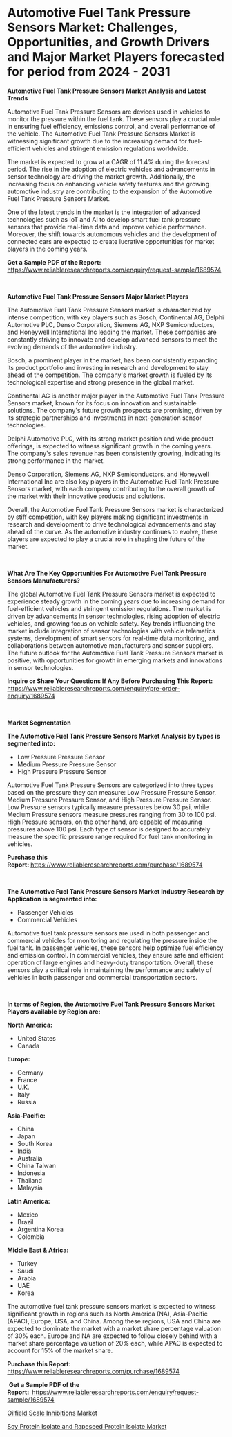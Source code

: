 <p><h1>Automotive Fuel Tank Pressure Sensors Market: Challenges, Opportunities, and Growth Drivers and Major Market Players forecasted for period from 2024 - 2031</h1></p><p><strong>Automotive Fuel Tank Pressure Sensors Market Analysis and Latest Trends</strong></p>
<p><p>Automotive Fuel Tank Pressure Sensors are devices used in vehicles to monitor the pressure within the fuel tank. These sensors play a crucial role in ensuring fuel efficiency, emissions control, and overall performance of the vehicle. The Automotive Fuel Tank Pressure Sensors Market is witnessing significant growth due to the increasing demand for fuel-efficient vehicles and stringent emission regulations worldwide. </p><p>The market is expected to grow at a CAGR of 11.4% during the forecast period. The rise in the adoption of electric vehicles and advancements in sensor technology are driving the market growth. Additionally, the increasing focus on enhancing vehicle safety features and the growing automotive industry are contributing to the expansion of the Automotive Fuel Tank Pressure Sensors Market.</p><p>One of the latest trends in the market is the integration of advanced technologies such as IoT and AI to develop smart fuel tank pressure sensors that provide real-time data and improve vehicle performance. Moreover, the shift towards autonomous vehicles and the development of connected cars are expected to create lucrative opportunities for market players in the coming years.</p></p>
<p><strong>Get a Sample PDF of the Report:&nbsp;</strong> <a href="https://www.reliableresearchreports.com/enquiry/request-sample/1689574">https://www.reliableresearchreports.com/enquiry/request-sample/1689574</a></p>
<p>&nbsp;</p>
<p><strong>Automotive Fuel Tank Pressure Sensors Major Market Players</strong></p>
<p><p>The Automotive Fuel Tank Pressure Sensors market is characterized by intense competition, with key players such as Bosch, Continental AG, Delphi Automotive PLC, Denso Corporation, Siemens AG, NXP Semiconductors, and Honeywell International Inc leading the market. These companies are constantly striving to innovate and develop advanced sensors to meet the evolving demands of the automotive industry.</p><p>Bosch, a prominent player in the market, has been consistently expanding its product portfolio and investing in research and development to stay ahead of the competition. The company's market growth is fueled by its technological expertise and strong presence in the global market.</p><p>Continental AG is another major player in the Automotive Fuel Tank Pressure Sensors market, known for its focus on innovation and sustainable solutions. The company's future growth prospects are promising, driven by its strategic partnerships and investments in next-generation sensor technologies.</p><p>Delphi Automotive PLC, with its strong market position and wide product offerings, is expected to witness significant growth in the coming years. The company's sales revenue has been consistently growing, indicating its strong performance in the market.</p><p>Denso Corporation, Siemens AG, NXP Semiconductors, and Honeywell International Inc are also key players in the Automotive Fuel Tank Pressure Sensors market, with each company contributing to the overall growth of the market with their innovative products and solutions.</p><p>Overall, the Automotive Fuel Tank Pressure Sensors market is characterized by stiff competition, with key players making significant investments in research and development to drive technological advancements and stay ahead of the curve. As the automotive industry continues to evolve, these players are expected to play a crucial role in shaping the future of the market.</p></p>
<p>&nbsp;</p>
<p><strong>What Are The Key Opportunities For Automotive Fuel Tank Pressure Sensors Manufacturers?</strong></p>
<p><p>The global Automotive Fuel Tank Pressure Sensors market is expected to experience steady growth in the coming years due to increasing demand for fuel-efficient vehicles and stringent emission regulations. The market is driven by advancements in sensor technologies, rising adoption of electric vehicles, and growing focus on vehicle safety. Key trends influencing the market include integration of sensor technologies with vehicle telematics systems, development of smart sensors for real-time data monitoring, and collaborations between automotive manufacturers and sensor suppliers. The future outlook for the Automotive Fuel Tank Pressure Sensors market is positive, with opportunities for growth in emerging markets and innovations in sensor technologies.</p></p>
<p><strong>Inquire or Share Your Questions If Any Before Purchasing This Report:</strong> <a href="https://www.reliableresearchreports.com/enquiry/pre-order-enquiry/1689574">https://www.reliableresearchreports.com/enquiry/pre-order-enquiry/1689574</a></p>
<p>&nbsp;</p>
<p><strong>Market Segmentation</strong></p>
<p><strong>The Automotive Fuel Tank Pressure Sensors Market Analysis by types is segmented into:</strong></p>
<p><ul><li>Low Pressure Pressure Sensor</li><li>Medium Pressure Pressure Sensor</li><li>High Pressure Pressure Sensor</li></ul></p>
<p><p>Automotive Fuel Tank Pressure Sensors are categorized into three types based on the pressure they can measure: Low Pressure Pressure Sensor, Medium Pressure Pressure Sensor, and High Pressure Pressure Sensor. Low Pressure sensors typically measure pressures below 30 psi, while Medium Pressure sensors measure pressures ranging from 30 to 100 psi. High Pressure sensors, on the other hand, are capable of measuring pressures above 100 psi. Each type of sensor is designed to accurately measure the specific pressure range required for fuel tank monitoring in vehicles.</p></p>
<p><strong>Purchase this Report:&nbsp;</strong><a href="https://www.reliableresearchreports.com/purchase/1689574">https://www.reliableresearchreports.com/purchase/1689574</a></p>
<p>&nbsp;</p>
<p><strong>The Automotive Fuel Tank Pressure Sensors Market Industry Research by Application is segmented into:</strong></p>
<p><ul><li>Passenger Vehicles</li><li>Commercial Vehicles</li></ul></p>
<p><p>Automotive fuel tank pressure sensors are used in both passenger and commercial vehicles for monitoring and regulating the pressure inside the fuel tank. In passenger vehicles, these sensors help optimize fuel efficiency and emission control. In commercial vehicles, they ensure safe and efficient operation of large engines and heavy-duty transportation. Overall, these sensors play a critical role in maintaining the performance and safety of vehicles in both passenger and commercial transportation sectors.</p></p>
<p>&nbsp;</p>
<p><strong>In terms of Region, the Automotive Fuel Tank Pressure Sensors Market Players available by Region are:</strong></p>
<p>
    <p> <strong> North America: </strong>
        <ul>
            <li>United States</li>
            <li>Canada</li>
        </ul>
        </p> 
    <p> <strong> Europe: </strong>
        <ul>
            <li>Germany</li>
            <li>France</li>
            <li>U.K.</li>
            <li>Italy</li>
            <li>Russia</li>
        </ul>
        </p> 
    <p> <strong> Asia-Pacific: </strong>
        <ul>
            <li>China</li>
            <li>Japan</li>
            <li>South Korea</li>
            <li>India</li>
            <li>Australia</li>
            <li>China Taiwan</li>
            <li>Indonesia</li>
            <li>Thailand</li>
            <li>Malaysia</li>
        </ul>
        </p> 
    <p> <strong> Latin America: </strong>
        <ul>
            <li>Mexico</li>
            <li>Brazil</li>
            <li>Argentina Korea</li>
            <li>Colombia</li>
        </ul>
        </p> 
    <p> <strong> Middle East & Africa: </strong>
        <ul>
            <li>Turkey</li>
            <li>Saudi</li>
            <li>Arabia</li>
            <li>UAE</li>
            <li>Korea</li>
        </ul>
    </p>
    </p>
<p><p>The automotive fuel tank pressure sensors market is expected to witness significant growth in regions such as North America (NA), Asia-Pacific (APAC), Europe, USA, and China. Among these regions, USA and China are expected to dominate the market with a market share percentage valuation of 30% each. Europe and NA are expected to follow closely behind with a market share percentage valuation of 20% each, while APAC is expected to account for 15% of the market share.</p></p>
<p><strong>Purchase this Report: </strong><a href="https://www.reliableresearchreports.com/purchase/1689574">https://www.reliableresearchreports.com/purchase/1689574</a></p>
<p>&nbsp;<strong>Get a Sample PDF of the Report:&nbsp;&nbsp;</strong><a href="https://www.reliableresearchreports.com/enquiry/request-sample/1689574">https://www.reliableresearchreports.com/enquiry/request-sample/1689574</a></p>
<p><strong></strong></p>
<p><p><a href="https://github.com/wusalecollins540tpqoz/Market-Research-Report-List-1/blob/main/oilfield-scale-inhibitions-market.md">Oilfield Scale Inhibitions Market</a></p><p><a href="https://github.com/kathiaseamanalvaradovlprc2h/Market-Research-Report-List-1/blob/main/soy-protein-isolate-and-rapeseed-protein-isolate-market.md">Soy Protein Isolate and Rapeseed Protein Isolate Market</a></p></p>